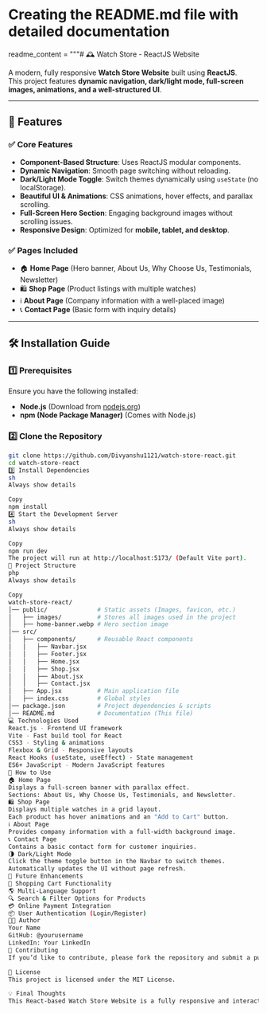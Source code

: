 # Creating the README.md file with detailed documentation

readme_content = """# 🕰️ Watch Store - ReactJS Website

A modern, fully responsive **Watch Store Website** built using **ReactJS**.  
This project features **dynamic navigation, dark/light mode, full-screen images, animations, and a well-structured UI**.

---

## 🚀 Features

### ✅ **Core Features**
- **Component-Based Structure**: Uses ReactJS modular components.
- **Dynamic Navigation**: Smooth page switching without reloading.
- **Dark/Light Mode Toggle**: Switch themes dynamically using `useState` (no localStorage).
- **Beautiful UI & Animations**: CSS animations, hover effects, and parallax scrolling.
- **Full-Screen Hero Section**: Engaging background images without scrolling issues.
- **Responsive Design**: Optimized for **mobile, tablet, and desktop**.

### ✅ **Pages Included**
- 🏠 **Home Page** (Hero banner, About Us, Why Choose Us, Testimonials, Newsletter)
- 🛍️ **Shop Page** (Product listings with multiple watches)
- ℹ️ **About Page** (Company information with a well-placed image)
- 📞 **Contact Page** (Basic form with inquiry details)

---

## 🛠️ Installation Guide

### **1️⃣ Prerequisites**
Ensure you have the following installed:
- **Node.js** (Download from [nodejs.org](https://nodejs.org/))
- **npm (Node Package Manager)** (Comes with Node.js)

### **2️⃣ Clone the Repository**
```sh
git clone https://github.com/Divyanshu1121/watch-store-react.git
cd watch-store-react
3️⃣ Install Dependencies
sh
Always show details

Copy
npm install
4️⃣ Start the Development Server
sh
Always show details

Copy
npm run dev
The project will run at http://localhost:5173/ (Default Vite port).
📂 Project Structure
php
Always show details

Copy
watch-store-react/
│── public/              # Static assets (Images, favicon, etc.)
│   ├── images/          # Stores all images used in the project
│   ├── home-banner.webp # Hero section image
│── src/
│   ├── components/      # Reusable React components
│   │   ├── Navbar.jsx
│   │   ├── Footer.jsx
│   │   ├── Home.jsx
│   │   ├── Shop.jsx
│   │   ├── About.jsx
│   │   ├── Contact.jsx
│   ├── App.jsx          # Main application file
│   ├── index.css        # Global styles
│── package.json         # Project dependencies & scripts
│── README.md            # Documentation (This file)
💻 Technologies Used
React.js - Frontend UI framework
Vite - Fast build tool for React
CSS3 - Styling & animations
Flexbox & Grid - Responsive layouts
React Hooks (useState, useEffect) - State management
ES6+ JavaScript - Modern JavaScript features
📖 How to Use
🏠 Home Page
Displays a full-screen banner with parallax effect.
Sections: About Us, Why Choose Us, Testimonials, and Newsletter.
🛍️ Shop Page
Displays multiple watches in a grid layout.
Each product has hover animations and an "Add to Cart" button.
ℹ️ About Page
Provides company information with a full-width background image.
📞 Contact Page
Contains a basic contact form for customer inquiries.
🌗 Dark/Light Mode
Click the theme toggle button in the Navbar to switch themes.
Automatically updates the UI without page refresh.
🔧 Future Enhancements
🛒 Shopping Cart Functionality
🌎 Multi-Language Support
🔍 Search & Filter Options for Products
💳 Online Payment Integration
📦 User Authentication (Login/Register)
👨‍💻 Author
Your Name
GitHub: @yourusername
LinkedIn: Your LinkedIn
🎯 Contributing
If you’d like to contribute, please fork the repository and submit a pull request.

📜 License
This project is licensed under the MIT License.

💡 Final Thoughts
This React-based Watch Store Website is a fully responsive and interactive project. It showcases key ReactJS concepts, including state management, component-based architecture, and modern UI/UX features. 🚀 """